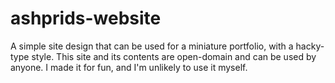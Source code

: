 # ashprids-website
A simple site design that can be used for a miniature portfolio, with a hacky-type style.
This site and its contents are open-domain and can be used by anyone. I made it for fun, and I'm unlikely to use it myself.
